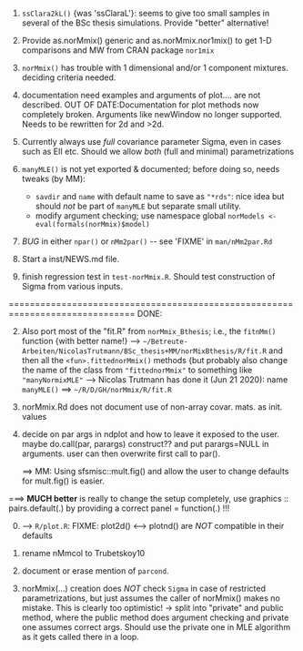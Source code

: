 

1. `ssClara2kL()` {was 'ssClaraL'}: seems to give too small samples in
	several of the BSc thesis simulations.  Provide "better" alternative!

2. Provide  as.norMmix() generic and   as.norMmix.nor1mix()  to get 1-D
   comparisons and MW<n>  from CRAN package  `nor1mix`

3. `norMmix()` has trouble with 1 dimensional and/or 1 component mixtures.
   deciding criteria needed.

6. documentation need examples and arguments of plot.... are not described.
   OUT OF DATE:Documentation for plot methods now completely broken. Arguments like
   newWindow no longer supported. Needs to be rewritten for 2d and >2d.


8. Currently always use *full* covariance parameter Sigma, even in cases
   such as EII etc.  Should we allow *both* (full and minimal) parametrizations

9. `manyMLE()` is not yet exported & documented; before doing so, needs
   tweaks (by MM):
	- `savdir` and `name` with default name to save as `"*rds"`: nice idea but
      should *not* be part of `manyMLE` but separate small utility.
	- modify argument checking; use namespace global
	  `norModels <- eval(formals(norMmix)$model)`

10. *BUG* in either `npar()` or `nMm2par()` -- see 'FIXME' in `man/nMm2par.Rd`

12. Start a inst/NEWS.md file.

13. finish regression test in `test-norMmix.R`. Should test
    construction of Sigma from various inputs.

==============================================================================
DONE:

2. Also port most of the "fit.R" from `norMmix_Bthesis`; i.e., the  `fitnMm()`
  function {with better name!} -->
  `~/Betreute-Arbeiten/NicolasTrutmann/BSc_thesis+MM/norMixBthesis/R/fit.R`
  and then all  the   `<fun>.fittednorMmix()`  methods
  {but probably also change the name of the class from
  `"fittednorMmix"` to something like
  `"manyNormixMLE"`
     --> Nicolas Trutmann has done it (Jun 21 2020): name  `manyMLE()` ==> `~/R/D/GH/norMmix/R/fit.R`

4. norMmix.Rd does not document use of non-array covar. mats. as init. values

5. decide on par args in ndplot and how to leave it exposed to the user.
   maybe do.call(par, parargs) construct?? and put parargs=NULL in arguments.
   user can then overwrite first call to par().

   ==> MM: Using sfsmisc::mult.fig()  and allow the user to change defaults
   for  mult.fig() is easier.

  ===> **MUCH better** is really to change the setup completely, use
	   graphics :: pairs.default(.)
    by providing a correct  panel = function(.)    !!!

0. --> `R/plot.R`: FIXME: plot2d() <--> plotnd() are *NOT* compatible in their defaults

4. rename nMmcol to Trubetskoy10

11. document or erase mention of `parcond`.

7. norMmix(...) creation does *NOT* check `Sigma` in case of restricted
   parametrizations,  but just assumes the caller of norMmix() makes no
   mistake.  This is clearly too optimistic!
   -> split into "private" and public method, where the public method
   does argument checking and private one assumes correct args.
   Should use the private one in MLE algorithm as it gets called there in a
   loop.

